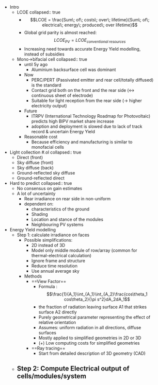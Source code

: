 - Intro
	- LCOE
	  collapsed:: true
		- $$LCOE = \frac{Sum\; of\; costs\; over\; lifetime}{Sum\; of\; electrical\; energy\; produced\; over lifetime}$$
		- Global grid parity is almost reached: $$LCOE_{PV} = LCOE_{conventional\; resources}$$
		- Increasing need towards accurate Energy Yield modelling, instead of subsidies
	- Mono->bifacial cell
	  collapsed:: true
		- until 5y ago
			- Aluminium backsurface cell was dominant
		- Now
			- PERC/PERT (Passivated emitter and rear cell/totally diffused) is the standard
			- Contact grid both on the front and the rear side (<-> continuous sheet of electrode)
			- Suitable for light reception from the rear side (-> higher electricity output)
		- Future
			- ITRPV (International Technology Roadmap for Photovoltaic) predicts high BIPV market share increase
			- adoption and deployment is slowed due to lack of track record & uncertain Energy Yield
		- Reasonable cost
			- Because efficiency and manufacturing is similar to monofacial cells
- Light collection #.ol
  collapsed:: true
	- Direct (front)
	- Sky diffuse (front)
	- Sky diffuse (back)
	- Ground-reflected sky diffuse
	- Ground-reflected direct
- Hard to predict
  collapsed:: true
	- No consensus on gain estimates
	- A lot of uncertainty
		- Rear irradiance on rear side in non-uniform
		- dependent on:
			- characteristics of the ground
			- Shading
			- Location and stance of the modules
			- Neighbouring PV systems
- Energy Yield modelling
	- Step 1: calculate irradiance on faces
		- Possible simplifications:
			- 2D instead of 3D
			- Model only middle module of row/array (common for thermal-electrical calculation)
			- Ignore frame and structure
			- Reduce time resolution
			- Use annual average sky
		- Methods
			- ==View Factor==
				- Formula : $$\frac{1}{A_1}\int_{A_1}\int_{A_2}\frac{cos\theta_1 cos\theta_2}{\pi s^2}dA_2dA_1$$
				- the fraction of radiation leaving surface A1 that strikes surface A2 directly
				- Purely geometrical parameter representing the effect of relative orientation
				- Assumes: uniform radiation in all directions, diffuse surfaces
				- Mostly applied to simplified geometries in 2D or 3D
				- (+) Low computing costs for simplified geometries
			- ==Ray tracing==
				- Start from detailed description of 3D geometry (CAD)
	- Step 2: Compute Electrical output of cells/modules/system
		-